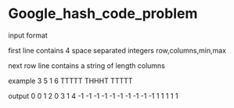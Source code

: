 # Google_hash_code_problem

input format

first line contains 4 space separated integers
row,columns,min,max



next row line contains a string of length columns

example
3 5 1 6
TTTTT
THHHT
TTTTT


output
0 0 1 2
0 3 1 4
-1 -1 -1 -1 -1
-1 -1 -1 -1 -1
1 1 1 1 1


